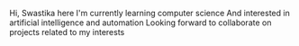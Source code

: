 Hi, Swastika here
I'm currently learning computer science
And interested in artificial intelligence and automation
Looking forward to collaborate on projects related to my interests
